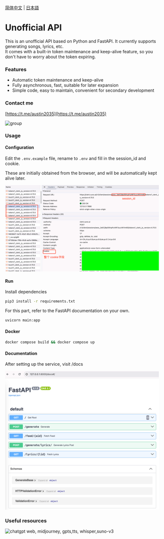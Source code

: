 [简体中文](README_ZH.md) | [日本語](README_JA.md)


# Unofficial API

This is an unofficial API based on Python and FastAPI. It currently supports generating songs, lyrics, etc.  
It comes with a built-in token maintenance and keep-alive feature, so you don't have to worry about the token expiring.

### Features

- Automatic token maintenance and keep-alive
- Fully asynchronous, fast, suitable for later expansion
- Simple code, easy to maintain, convenient for secondary development


### Contact me

[https://t.me/austin2035](https://t.me/austin2035)

<img width="50%" src="https://pic.lookcos.cn/i/2024/04/16/r0jnsc.jpg" alt="group" />

### Usage

#### Configuration

Edit the `.env.example` file, rename to `.env` and fill in the session_id and cookie.

These are initially obtained from the browser, and will be automatically kept alive later.

![cookie](./images/cover.png)


#### Run

Install dependencies 

```bash
pip3 install -r requirements.txt
```

For this part, refer to the FastAPI documentation on your own.
```bash
uvicorn main:app 
```

#### Docker

```bash
docker compose build && docker compose up
```

#### Documentation

After setting up the service, visit /docs

![docs](./images/docs.png)

### Useful resources

![chatgpt web, midjourney, gpts,tts, whisper,suno-v3](https://github.com/Dooy/chatgpt-web-midjourney-proxy)


